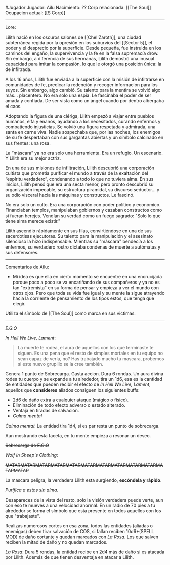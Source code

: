 #Jugador 
Jugador: Ailu
Nacimiento: ??
Corp relacionada: [[The Soul]]
Ocupacion actual: [[S Corp]]

---

Lore:

Lilith nació en los oscuros salones de [[Chel'Zaroth]], una ciudad subterránea regida por la opresión en los suburvios del [[Sector 5]], el poder y el desprecio por la superficie. Desde pequeña, fue instruida en los caminos del engaño, la supervivencia y la fe en la falsa supremacía drow. Sin embargo, a diferencia de sus hermanas, Lilith demostró una inusual capacidad para imitar la compasión, lo que le otorgó una posición única: la de infiltrada.

A los 16 años, Lilith fue enviada a la superficie con la misión de infiltrarse en comunidades de fe, predicar la redención y recoger información para los suyos. Sin embargo, algo cambió. Su talento para la mentira se volvió algo más... placentero. No era solo una espía. Le fascinaba el poder de ser amada y confiada. De ser vista como un ángel cuando por dentro albergaba el caos.

Adoptando la figura de una clériga, Lilith empezó a viajar entre pueblos humanos, elfa y enanos, ayudando a los necesitados, curando enfermos y combatiendo injusticias. Se volvió una figura respetada y admirada, una santa en carne viva. Nadie sospechaba que, por las noches, los enemigos de su fe despertaban con sus gargantas abiertas y un símbolo calcinado en sus frentes: una rosa.

La “máscara” ya no era solo una herramienta. Era un refugio. Un escenario. Y Lilith era su mejor actriz.

En una de sus misiones de infiltración, Lilith descubrió una corporación cultista que prometía purificar el mundo a través de la exaltación del “espíritu verdadero”, condenando a todo lo que no tuviera alma. En sus inicios, Lilith pensó que era una secta menor, pero pronto descubrió su organización impecable, su estructura piramidal, su discurso seductor… y su odio visceral hacia las máquinas y constructos.
Le fascinó.

No era solo un culto. Era una corporación con poder político y económico. Financiaban templos, manipulaban gobiernos y cazaban constructos como si fueran herejes. Vendían su verdad como un fuego sagrado: "Solo lo que tiene alma merece existir."

Lilith ascendió rápidamente en sus filas, convirtiéndose en una de sus sacerdotisas ejecutoras. Su talento para la manipulación y el asesinato silencioso la hizo indispensable. Mientras su "máscara" bendecía a los enfermos, su verdadero rostro dictaba condenas de muerte a autómatas y sus defensores.


---

Comentarios de Ailu:

- Mi idea es que ella en cierto momento se encuentre en una encrucijada porque poco a poco se va encariñando de sus compañeros y ya no es tan "extremista" en su forma de pensar y empieza a ver el mundo con otros ojos. Pero que toda su vida fue igual y su mente la sigue atrayendo hacia la corriente de pensamiento de los tipos estos, que tenga que elegir.

Utiliza el símbolo de [[The Soul]] como marca en sus victimas.

---

_E.G.O_


_In Hell We Live, Lament_:


> La muerte te rodea, el aura de aquellos con los que terminaste te siguen. Es una pena que el resto de simples mortales en tu equipo no sean capaz de verla, no? Has trabajado mucho tu mascara, probemos si este nuevo grupillo se la cree también.


Genera 1 punto de Sobrecarga.
Gasta accion.
Dura 6 rondas.
Un aura divina rodea tu cuerpo y se expande a tu alrededor, tira un 1d6, esa es la cantidad de entidades que pueden recibir el efecto de _In Hell We Live, Lament_, aquellos que **consideres**
aliados consiguen los siguientes buffs: 

- 2d6 de daño extra a cualquier ataque (mágico o físico).
- Eliminación de todo efecto adverso o estado alterado.
- Ventaja en tiradas de salvación.
- _Calma mental_

_Calma mental_: La entidad tira 1d4, si es par resta un punto de sobrecarga.

Aun mostrando esta faceta, en tu mente empieza a resonar un deseo.

~~Sobrecarga de E.G.O~~


_Wolf In Sheep's Clothing_:


~~MATARMATARMATARMATARMATARMATARMATARMATARMATARMATARMATARMATAR~~


La mascara peligra, la verdadera Lilith esta surgiendo, **escóndela y rápido**.

 _Purifica a estos sin alma_. 
 
 Desapareces de la vista del resto, solo la visión verdadera puede verte, aun con eso te mueves a una velocidad anormal. En un radio de 70 pies a tu alrededor se forma el símbolo que esta presente en todos aquellos con los que "trabajaste".

Realizas numerosos cortes en esa zona, todos las entidades (aliadas o enemigas) deben tirar salvación de COS, si fallan reciben 10d6+(SPELL MOD) de daño cortante y quedan marcados con _La Rosa_. Los que salven reciben la mitad de daño y no quedan marcados.


_La Rosa_: Dura 5 rondas, la entidad recibe en 2d4 más de daño si es atacada por Lilith. Además de que tienen desventaja en atacar a Lilith.